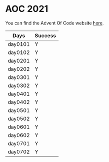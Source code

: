 # AOC 2021

You can find the Advent Of Code website [here](https://adventofcode.com/2021).

| Days    | Success |
| ------- | ------- |
| day0101 | Y       |
| day0102 | Y       |
| day0201 | Y       |
| day0202 | Y       |
| day0301 | Y       |
| day0302 | Y       |
| day0401 | Y       |
| day0402 | Y       |
| day0501 | Y       |
| day0502 | Y       |
| day0601 | Y       |
| day0602 | Y       |
| day0701 | Y       |
| day0702 | Y       |
